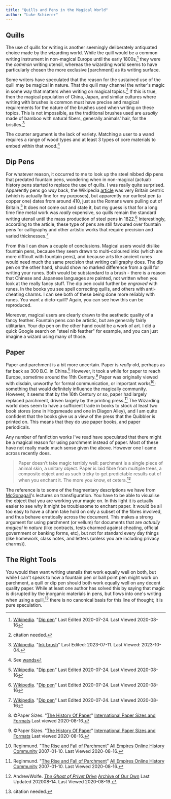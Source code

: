 ```yaml
---
title: "Quills and Pens in the Magical World"
author: "Luke Schierer"
---
```


## Quills

The use of quills for writing is another seemingly deliberately antiquated choice 
made by the wizarding world.  While the quill would be a common writing instrument
in non-magical Europe until the early 1800s,[^200816-5] they were the *common* 
writing utensil, whereas the wizarding world seems to have particularly chosen the
more exclusive [parchment] as its writing surface.  

Some writers have speculated that the reason for the sustained use of the quill
may be magical in nature.  That the quill may channel the writer's magic in some
way that matters when writing on magical topics.[^231004-1]  If this is true,
then the magical population of China, Japan, and similar cultures where writing 
with brushes is common must have precise and magical requirements for the nature
of the brushes used when writing on these topics.  This is not impossible, as the
traditional brushes used are *usually* made of bamboo with natural fibers, 
generally animals' hair, for the bristles.[^231004-2]  

The counter argument is the lack of variety.  Matching a user to a wand requires
a range of wood types and at least 3 types of core materials to embed within that
wood.[^231004-3]

## Dip Pens

For whatever reason, it occurred to me to look up the steel nibbed dip pens that
predated fountain pens, wondering when in non-magical (actual) history pens
started to replace the use of quills.  I was really quite surprised.  Apparently
pens go *way* back, the Wikipedia [article][Dip pen] was very Britain centric
(which is actually fine for my purposes), but apparently our earliest pen (a
copper one) dates from around 410, just as the Romans were pulling out of
Britain.[^200816-4] It does not come out and state it, but my guess is that for
a long time fine metal work was *really* expensive, so quills remain the
standard writing utensil until the mass production of steel pens in
1822.[^200816-5]  Interestingly, according to the article, these type of pens
are still favoured over fountain pens for calligraphy and other artistic works
that require precision and varied thicknesses.[^200816-6]

From this I can draw a couple of conclusions.  Magical users would dislike
fountain pens, because they seem drawn to multi-coloured inks (which are more
difficult with fountain pens), and because arts like ancient runes would need
much the same precision that writing calligraphy does.  The dip pen on the other
hand, should show no marked difference from a quill for writing your runes.
Both would be substandard to a brush - there is a reason that Chinese and
Japanese languages are painted, not written when you look at the really fancy
stuff. The dip pen could further be *engraved* with runes.  In the books you see
spell correcting quills, and others with anti-cheating charms.  I can see both
of these being done more reliably with runes.  You want a dicto-quill?  Again,
you can see how this can be reproduced.

Moreover, magical users are clearly drawn to the aesthetic quality of a fancy
feather.  Fountain pens *can* be artistic, but are generally fairly utilitarian.
Your dip pen on the other hand could be a work of art.  I did a quick Google
search on "steel nib feather" for example, and you can just imagine a wizard
using many of those.

## Paper

Paper and parchment is a bit more uncertain.  Paper is *really* old, perhaps as
far back as 300 B.C. in China.[^200816-7]  However, it took a while for paper
to reach Europe, sometime around the 11th Century.[^200816-8]  Paper was
originally viewed with disdain, unworthy for formal communication, or important
works[^200816-9]; something that would definitely influence the magically
community.  However, it seems that by the 16th Century or so, paper had largely
replaced parchment, driven largely by the printing press.[^200816-10] The
Wizarding world does seem to have a sufficient trade in books to stock at least
two book stores (one in Hogsmeade and one in Diagon Alley), and I am quite
confident that the books give us a view of the press that the Quibbler is
printed on.  This means that they do use paper books, and paper periodicals.

Any number of fanfiction works I've read have speculated that there might be a
magical reason for using parchment instead of paper.  Most of these have not
really made much sense given the above.  However one I came across recently
does.

> Paper doesn’t take magic terribly well: parchment is a single piece of
animal skin, a unitary object. Paper is laid fibre from multiple trees, a
composite object and as such tricky to get predictable results out of when you
enchant it. The more you know, et cetera.[^200819-1]

The reference is to some of the fragmentary descriptions we have from
[McGonagall]'s lectures on transfiguration.  You have to be able to visualise
the object that you are working your magic on.  In this light it is actually
easier to see why it might be troublesome to enchant paper.  It would be all
too easy to have a charm take hold on only a subset of the fibres involved, and
thus behave erratically across the document.  This makes a strong argument for
using parchment (or vellum) for documents that are *actually magical in nature*
(like contracts, tests charmed against cheating, official government or banking
forms, etc), but not for standard every day things (like homework, class notes,
and letters (unless you are including privacy charms)).

## The Right Tools

You would then want writing utensils that work equally well on both, but while
I can't speak to how a fountain pen or ball point pen might work on parchment, a
quill or dip pen should both work equally well on any decent quality paper.  While
at least one author has solved this by saying that magic is disrupted by the
inorganic materials in pens, but flows into one's writing when using a quill,[^230804]
there is no canonical basis for this line of thought; it is pure speculation.

[McGonagall]: <../../people/mcgonagall/minerva>

[Dip pen]: https://en.wikipedia.org/wiki/Dip_pen

[Harry]: <../../people/potter/harry_james>

[Wikipedia]: https://en.wikipedia.org/

[^231004-3]: See [wands]

[wands]: <../../magic/wands/>

[^231004-1]: citation needed. 

[^230804]: citation needed.

[^200819-1]: AndrewWolfe. _[The Ghost of Privet Drive](https://archiveofourown.org/works/21500365)_
    [Archive of Our Own](https://archiveofourown.org) Last Updated 202008-14. Last Viewed 2020-08-19.

[^200816-3]: Sinyk. _[Angry Harry and the Seven](https://www.fanfiction.net/s/9750991)_
    [FanFiction](https://www.fanfiction.net/). Last Updated 2013-10-22. Last Viewed
    2020-08-16.

[Ink brush]: https://en.wikipedia.org/wiki/Ink_brush

[^231004-2]: [Wikipedia](https://en.wikipedia.org/).
   "[Ink brush]" Last Edited: 2023-07-11. Last Viewed: 2023-10-04. 

[^200816-4]: [Wikipedia](https://en.wikipedia.org/).
    "[Dip pen]" Last Edited 2020-07-24. Last Viewed 2020-08-16

[^200816-5]: [Wikipedia](https://en.wikipedia.org/).
    "[Dip pen]" Last Edited 2020-07-24. Last
    Viewed 2020-08-16

[^200816-6]: [Wikipedia](https://en.wikipedia.org/).
    "[Dip pen]" Last Edited 2020-07-24. Last
    Viewed 2020-08-16

[^200816-7]: ©Paper Sizes. "[The History Of Paper](https://www.papersizes.org/paper-history-overview.htm)"
    [International Paper Sizes and Formats](https://www.papersizes.org/) Last viewed 2020-08-16.

[^200816-8]: ©Paper Sizes. "[The History Of Paper](https://www.papersizes.org/paper-history-overview.htm)"
    [International Paper Sizes and Formats](https://www.papersizes.org/) Last viewed
    2020-08-16.

[^200816-9]: Reginmund. "[The Rise and Fall of Parchment](http://www.allempires.com/article/index.php?q=parchment)"
    [All Empires Online History Community](http://www.allempires.com/) 2007-01-10. Last Viewed 2020-08-16.

[^200816-10]: Reginmund. "[The Rise and Fall of Parchment](http://www.allempires.com/article/index.php?q=parchment)"
    [All Empires Online History Community](http://www.allempires.com/) 2007-01-10.
    Last Viewed 2020-08-16.

[^210220-2]: you see this in a number of works, but I currently remember:
    * Shygui. _[A Fateful Walk](https://www.fanfiction.net/s/12150047)_
        [Chapter 8](https://www.fanfiction.net/s/12150047/8/A-Fateful-Walk).
        Updated: 2018-09-05; Published: 2016-09-15; Last Viewed: 2021-02-20.
    * Sinyk. _[Angry Harry and the Seven](https://www.fanfiction.net/s/9750991)_
        [Chapter 7](https://www.fanfiction.net/s/9750991/17/Angry-Harry-and-the-Seven)
        Updated: 2013-10-22; Published: 2013-10-09; Last Viewed 2021-02-20.

